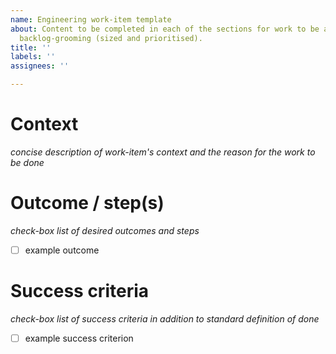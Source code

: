 ```yaml
---
name: Engineering work-item template
about: Content to be completed in each of the sections for work to be assessed in
  backlog-grooming (sized and prioritised).
title: ''
labels: ''
assignees: ''

---
```


# Context
_concise description of work-item's context and the reason for the work to be done_

# Outcome / step(s)
_check-box list of desired outcomes and steps_
- [ ] example outcome

# Success criteria
_check-box list of success criteria in addition to standard definition of done_
- [ ] example success criterion
